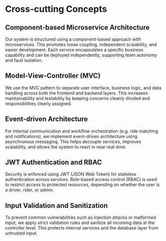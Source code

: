 ﻿Cross-cutting Concepts
======================

Component-based Microservice Architecture
-------------------
Our system is structured using a component-based approach with microservices. This promotes loose coupling, independent scalability, and easier development. Each service encapsulates a specific business capability and can be deployed independently, supporting team autonomy and fault isolation.

Model-View-Controller (MVC)
-------------------
We use the MVC pattern to separate user interface, business logic, and data handling across both the frontend and backend layers. This increases maintainability and testability by keeping concerns cleanly divided and responsibilities clearly assigned.

Event-driven Architecture
-------------------
For internal communication and workflow orchestration (e.g. ride matching and notifications), we implement event-driven architecture using asynchronous messaging. This helps decouple services, improves scalability, and allows the system to react in near real-time.

JWT Authentication and RBAC
-------------------
Security is enforced using JWT (JSON Web Token) for stateless authentication across services. Role-based access control (RBAC) is used to restrict access to protected resources, depending on whether the user is a driver, rider, or admin.

Input Validation and Sanitization
-------------------
To prevent common vulnerabilities such as injection attacks or malformed input, we apply strict validation rules and sanitize all incoming data at the controller level. This protects internal services and the database layer from untrusted input.

